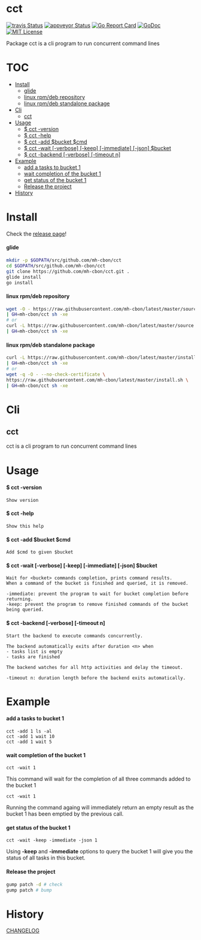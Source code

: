 # cct

[![travis Status](https://travis-ci.org/mh-cbon/cct.svg?branch=master)](https://travis-ci.org/mh-cbon/cct) 
[![appveyor Status](https://ci.appveyor.com/api/projects/status/github/mh-cbon/cct?branch=master&svg=true)](https://ci.appveyor.com/project/mh-cbon/cct) [![Go Report Card](https://goreportcard.com/badge/github.com/mh-cbon/cct)](https://goreportcard.com/report/github.com/mh-cbon/cct) [![GoDoc](https://godoc.org/github.com/mh-cbon/cct?status.svg)](http://godoc.org/github.com/mh-cbon/cct) [![MIT License](http://img.shields.io/badge/License-MIT-yellow.svg)](LICENSE)

Package cct is a cli program to run concurrent command lines


# TOC
- [Install](#install)
  - [glide](#glide)
  - [linux rpm/deb repository](#linux-rpmdeb-repository)
  - [linux rpm/deb standalone package](#linux-rpmdeb-standalone-package)
- [Cli](#cli)
  - [cct](#cct-1)
- [Usage](#usage)
  - [$ cct -version](#-cct--version)
  - [$ cct -help](#-cct--help)
  - [$ cct -add $bucket $cmd](#-cct--add-bucket-cmd)
  - [$ cct -wait [-verbose] [-keep] [-immediate] [-json] $bucket](#-cct--wait-[-verbose]-[-keep]-[-immediate]-[-json]-bucket)
  - [$ cct -backend [-verbose] [-timeout n]](#-cct--backend-[-verbose]-[-timeout-n])
- [Example](#example)
  - [add a tasks to bucket 1](#add-a-tasks-to-bucket-1)
  - [wait completion of the bucket 1](#wait-completion-of-the-bucket-1)
  - [get status of the bucket 1](#get-status-of-the-bucket-1)
  - [Release the project](#release-the-project)
- [History](#history)

# Install

Check the [release page](https://github.com/mh-cbon/cct/releases)!

#### glide
```sh
mkdir -p $GOPATH/src/github.com/mh-cbon/cct
cd $GOPATH/src/github.com/mh-cbon/cct
git clone https://github.com/mh-cbon/cct.git .
glide install
go install
```

#### linux rpm/deb repository
```sh
wget -O - https://raw.githubusercontent.com/mh-cbon/latest/master/source.sh \
| GH=mh-cbon/cct sh -xe
# or
curl -L https://raw.githubusercontent.com/mh-cbon/latest/master/source.sh \
| GH=mh-cbon/cct sh -xe
```

#### linux rpm/deb standalone package
```sh
curl -L https://raw.githubusercontent.com/mh-cbon/latest/master/install.sh \
| GH=mh-cbon/cct sh -xe
# or
wget -q -O - --no-check-certificate \
https://raw.githubusercontent.com/mh-cbon/latest/master/install.sh \
| GH=mh-cbon/cct sh -xe
```

# Cli

## cct
cct is a cli program to run concurrent command lines

# Usage

#### $ cct -version

    Show version

#### $ cct -help

    Show this help

#### $ cct -add $bucket $cmd

    Add $cmd to given $bucket

#### $ cct -wait [-verbose] [-keep] [-immediate] [-json] $bucket

    Wait for <bucket> commands completion, prints command results.
    When a command of the bucket is finished and queried, it is removed.

    -immediate: prevent the program to wait for bucket completion before returning.
    -keep: prevent the program to remove finished commands of the bucket being queried.

#### $ cct -backend [-verbose] [-timeout n]

    Start the backend to execute commands concurrently.

    The backend automatically exits after duration <n> when
    - tasks list is empty
    - tasks are finished

    The backend watches for all http activities and delay the timeout.

    -timeout n: duration length before the backend exits automatically.

# Example

#### add a tasks to bucket 1

    cct -add 1 ls -al
    cct -add 1 wait 10
    cct -add 1 wait 5

#### wait completion of the bucket 1

    cct -wait 1

  This command will wait for the completion of all three commands added to the bucket 1

    cct -wait 1

  Running the command againg will immediately return an empty result
  as the bucket 1 has been emptied by the previous call.

#### get status of the bucket 1

    cct -wait -keep -immediate -json 1

  Using __-keep__ and __-immediate__ options to query the bucket 1
  will give you the status of all tasks in this bucket.

#### Release the project

```sh
gump patch -d # check
gump patch # bump
```

# History

[CHANGELOG](CHANGELOG.md)
